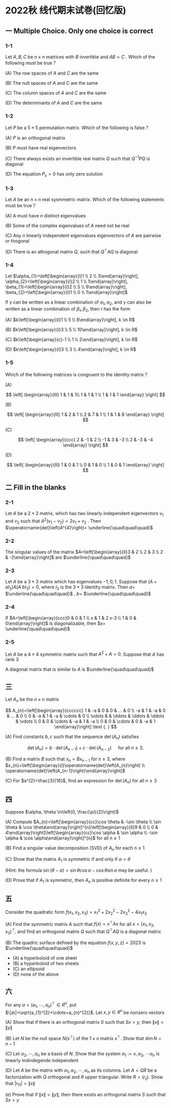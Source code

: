 # 2022秋 线代期末试巻(回忆版)

## 一 Multiple Choice. Only one choice is correct

### 1-1

Let $A, B, C$ be $n \times n$ matrices with $B$ invertible and $A B=C$ . Which of the following must be true？

(A) The row spaces of $A$ and $C$ are the same

(B) The null spaces of $A$ and $C$ are the same

(C) The column spaces of $A$ and $C$ are the same

(D) The determinants of $A$ and $C$ are the same

### 1-2

Let $P$ be a $5 \times 5$ permutation matrix. Which of the following is false？

(A) $P$ is an orthogonal matrix

(B) $P$ must have real eigenvectors

(C) There always exists an invertible real matrix $Q$ such that $Q^{-1} P Q$ is diagonal

(D) The equation $P_{x}=0$ has only zero solution

### 1-3

Let $A$ be an $n \times n$ real sysmmetric matrix. Which of the following statements must be true？

(A) A must have $n$ distinct eigenvalues

(B) Some of the complex eigenvalues of $A$ need not be real

(C) Any $n$ linearly independent eigenvalues eigenvectors of $A$ are pairwise or thogonal

(D) There is an athogonal matrix $Q$, such that $Q^{\top} A Q$ is diagonal

### 1-4

Let $\alpha_{1}=\left[\begin{array}{l}1 \\ 2 \\ 3\end{array}\right], \alpha_{2}=\left[\begin{array}{l}2 \\ 1 \\ 1\end{array}\right], \beta_{1}=\left[\begin{array}{l}2 \\ 5 \\ 9\end{array}\right], \beta_{2}=\left[\begin{array}{l}1 \\ 0 \\ 1\end{array}\right]$

If $\gamma$ can be written as a linear combination of $\alpha_{1}, \alpha_{2}$, and $\gamma$ can also be written as a linear combination of $\beta_{1}, \beta_{2}$, then $r$ has the form

(A) $k\left[\begin{array}{l}1 \\ 5 \\ 8\end{array}\right], k \in R$

(B) $k\left[\begin{array}{l}3 \\ 5 \\ 10\end{array}\right], k \in R$

(C) $k\left[\begin{array}{c}-1 \\ 1 \\ 2\end{array}\right], k \in R$

(D) $k\left[\begin{array}{l}3 \\ 3 \\ 4\end{array}\right], k \in R$

### 1-5

Which of the following matrices is congruent to the identity matrix？

(A)

$$
\left[
\begin{array}{lll}
1 & 1 & 1\\
1 & 1 & 1 \\
1 & 1 & 1
\end{array}
\right]
$$

(B)

$$
\left[
\begin{array}{lll}
1 & 2 & 1 \\
2 & 7 & 1 \\
1 & 1 & 8
\end{array}
\right]
$$

(C)

$$
\left[
\begin{array}{ccc}
2 & -1 & 2 \\
-1 & 3 & -3 \\
2 & -3 & -4
\end{array}
\right]
$$

(D)

$$
\left[
\begin{array}{lll}
1 & 0 & 1 \\
0 & 1 & 0 \\
1 & 0 & 1
\end{array}
\right]
$$

## 二 Fill in the blanks

### 2-1

Let $A$ be a $2 \times 2$ matrix, which has two linearly independent eigenvectors $v_{1}$ and $v_{2}$ such that $A^{2}\left(v_{1}-v_{2}\right)=2 v_{1}+v_{2}$ . Then $\operatorname{det}\left(A^{4}\right)= \underline{\quad\quad\quad}$

### 2-2

The singular values of the matrix $A=\left[\begin{array}{ll}3 & 2 \\ 2 & 3 \\ 2 & -2\end{array}\right]$ are $\underline{\quad\quad\quad}$

### 2-3

Let $A$ be a $3 \times 3$ matrix which has eigenvalues $-1,0,1$. Suppose that $\left(A+a I_{3}\right) A(A$ $\left. b I_{3}\right)=0$, where $I_{3}$ is the $3 \times 3$ identity matrix. Then $a=$ $\underline{\quad\quad\quad}$ , $b=$ $\underline{\quad\quad\quad}$

### 2-4

If $A=\left[\begin{array}{ccc}0 & 0 & 1 \\ x & 1 & 2 x-3 \\ 1 & 0 & 0\end{array}\right]$ is diagonalizable, then $x= \underline{\quad\quad\quad}$

### 2-5

Let $A$ be a $4 \times 4$ symmetric matrix such that $A^{2}+A=0$. Suppose that $A$ has rank $3$

A diagonal matrix that is similar to $A$ is $\underline{\quad\quad\quad}$

## 三

Let $A_{n}$ be the $n \times n$ matrix

$$
A_{n}=\left[\begin{array}{cccccc}
1 & -a & 0 & 0 & ... & 0 \\
-a & 1 & -a & 0 & ... & 0 \\
0 & -a & 1 & -a & \cdots & 0 \\
\vdots & & \ddots & \ddots & \ddots & \vdots \\
0 & 0 & \cdots & -a & 1 & -a \\
0 & 0 & \cdots & 0 & -a & 1
\end{array}\right] \text {. }
$$

(A) Find constants $b, c$ such that the sequence $\operatorname{det}\left(A_{n}\right)$ satisfies

$$
\operatorname{det}\left(A_{n}\right)=b \cdot \operatorname{det}\left(A_{n-1}\right)+c \cdot \operatorname{det}\left(A_{n-2}\right) \quad \text { for all } n \geqslant 3 \text {. }
$$

(B) Find a matrix $B$ such that $x_{n}=B x_{n-1}$ for $n \geqslant 3$, where $x_{n}=\left[\begin{array}{l}\operatorname{det}\left(A_{n}\right) \\ \operatorname{det}\left(A_{n-1}\right)\end{array}\right]$

(C) For $a^{2}=\frac{3}{16}$, find an expression for $\operatorname{det}\left(A_{n}\right)$ for all $n \geqslant 3$

## 四

Suppose $\alpha, \theta \in\left(0, \frac{\pi}{2}\right)$

(A) Compute $A_{n}=\left[\begin{array}{cc}\cos \theta & -\sin \theta \\ \sin \theta & \cos \theta\end{array}\right]^{n}\left[\begin{array}{ll}9 & 0 \\ 0 & 4\end{array}\right]\left[\begin{array}{cc}\cos \alpha & \sin \alpha \\ -\sin \alpha & \cos \alpha\end{array}\right]^{n}$ for all $n \geqslant 1$

(B) Find a singular value decomposition (SVD) of $A_{n}$ for each $n \geqslant 1$

(C) Show that the matrix $A_{1}$ is symmetric if and only if $\alpha=\theta$

(Hint: the formula $\sin (\theta-\alpha)=\sin \theta \cos \alpha - \cos \theta \sin \alpha$ may be useful. )

(D) Prove that if $A_{1}$ is symmetric, then $A_{n}$ is positive definite for every $n \geqslant 1$

## 五

Consider the quadratic form $f\left(x_{1}, x_{2}, x_{3}\right)=x_{1}^{2}+2 x_{2}^{2}-2 x_{3}^{2}-4 x_{1}x_{3}$

(A) Find the symmetric matrix $A$ such that $f(x)=x^{\top} A x$ for all $x=\left(x_{1}, x_{2}, x_{3}\right)^{\top}$, and find an orthogonal matrix $Q$ such that $Q^{\top} A Q$ is a diagonal matrix

(B) The quadric surface defined by the equation $f(x, y, z)=2023$ is $\underline{\quad\quad\quad}$

+ (A) a hyperboloid of one sheet
+ (B) a hyperboloid of two sheets
+ (C) an ellipsoid
+ (D) none of the above

## 六

For any $a=\left(a_{1}, \cdots, a_{n}\right)^{\top} \in R^{n}$, put $\|a\|=\sqrt{a_{1}^{2}+\cdots+a_{n}^{2}}$. Let $x, y \in R^{n}$ be nonzero vectors

(A) Show that if there is an orthogonal matrix $S$ such that $S x=y$, then $\|x\|=\|y\|$

(B) Let $N$ be the null space $N\left(x^{\top}\right)$ of the $1 \times n$ matrix $x^{\top}$. Show that $\operatorname{dim} N=n-1$

(C) Let $\alpha_{2}, \cdots, \alpha_{n}$ be a basis of $N$. Show that the system $\alpha_{1}:=x, \alpha_{2}, \cdots \alpha_{n}$ is linearly indindegende independent

(D) Let $A$ be the matrix with $\alpha_{1}, \alpha_{2}, \cdots, \alpha_{n}$ as its columns. Let $A=Q R$ be a factorization with $Q$ orthogonal and $R$ upper triangular. Write $R=\left(r_{i j}\right)$. Show that $\left|r_{11}\right|=\|x\|$

(e) Prove that if $\|x\|=\|y\|$, then there exists an orthogonal matrix $S$ such that $S x=y$
